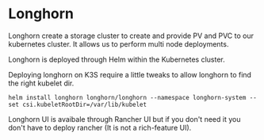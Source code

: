 # Longhorn

Longhorn create a storage cluster to create and provide PV and PVC to our kubernetes cluster.
It allows us to perform multi node deployments.

Longhorn is deployed through Helm within the Kubernetes cluster.

Deploying longhorn on K3S require a little tweaks to allow longhorn to find the right kubelet dir.

`helm install longhorn longhorn/longhorn --namespace longhorn-system --set csi.kubeletRootDir=/var/lib/kubelet`

Longhorn UI is avaibale through Rancher UI but if you don't need it you don't have to deploy rancher (It is not a rich-feature UI).